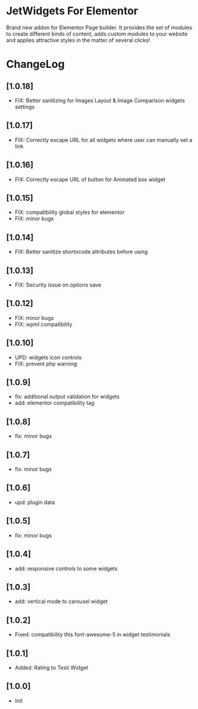 # JetWidgets For Elementor

Brand new addon for Elementor Page builder. It provides the set of modules to create different kinds of content, adds custom modules to your website and applies attractive styles in the matter of several clicks!

# ChangeLog

## [1.0.18]
* FIX: Better sanitizing for Images Layout & Image Comparison widgets settings

## [1.0.17]
* FIX: Correctly escape URL for all widgets where user can manually set a link

## [1.0.16]
* FIX: Correctly escape URL of button for Animated box widget

## [1.0.15]
* FIX: compatibility global styles for elementor
* FIX: minor bugs

## [1.0.14]
* FIX: Better sanitize shortocode attributes before using

## [1.0.13]
* FIX: Security issue on options save

## [1.0.12]
* FIX: minor bugs
* FIX: wpml compatibility

## [1.0.10]
* UPD: widgets icon controls
* FIX: prevent php warning

## [1.0.9]
* fix: additional output validation for widgets
* add: elementor compatibility tag

## [1.0.8]
* fix: minor bugs

## [1.0.7]
* fix: minor bugs

## [1.0.6]
* upd: plugin data

## [1.0.5]
* fix: minor bugs

## [1.0.4]
* add: responsive controls to some widgets

## [1.0.3]
* add: vertical mode to carousel widget

## [1.0.2]
* Fixed: compatibility this font-awesome-5 in widget testimonials

## [1.0.1]
* Added: Rating to Testi Widget

## [1.0.0]
* Init

